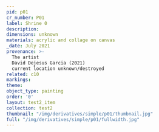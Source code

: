 ```yaml
---
pid: p01
cr_number: P01
label: Shrine 0
description: 
dimensions: unknown
materials: acrylic and collage on canvas
_date: July 2021
provenance: >-
  The artist
  David Dejesus Garcia (2021)
  current location unknown/destroyed
related: c10
markings: 
theme: 
object_type: painting
order: '0'
layout: test2_item
collection: test2
thumbnail: "/img/derivatives/simple/p01/thumbnail.jpg"
full: "/img/derivatives/simple/p01/fullwidth.jpg"
---
```

